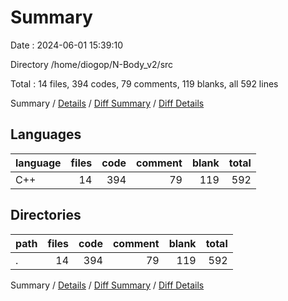 # Summary

Date : 2024-06-01 15:39:10

Directory /home/diogop/N-Body_v2/src

Total : 14 files,  394 codes, 79 comments, 119 blanks, all 592 lines

Summary / [Details](details.md) / [Diff Summary](diff.md) / [Diff Details](diff-details.md)

## Languages
| language | files | code | comment | blank | total |
| :--- | ---: | ---: | ---: | ---: | ---: |
| C++ | 14 | 394 | 79 | 119 | 592 |

## Directories
| path | files | code | comment | blank | total |
| :--- | ---: | ---: | ---: | ---: | ---: |
| . | 14 | 394 | 79 | 119 | 592 |

Summary / [Details](details.md) / [Diff Summary](diff.md) / [Diff Details](diff-details.md)